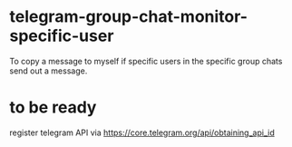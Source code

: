 # telegram-group-chat-monitor-specific-user
To copy a message to myself if specific users in the specific group chats send out a message.


# to be ready
register telegram API via https://core.telegram.org/api/obtaining_api_id

